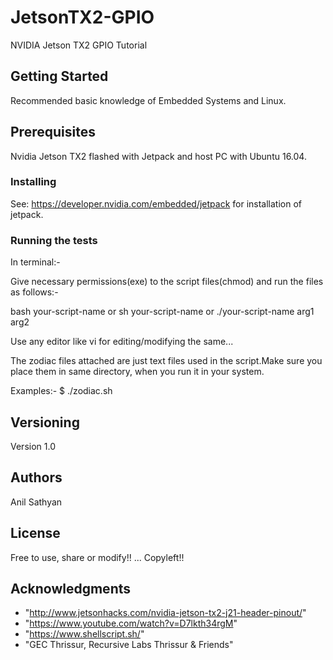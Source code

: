 # JetsonTX2-GPIO
NVIDIA Jetson TX2 GPIO Tutorial

## Getting Started

Recommended basic knowledge of Embedded Systems and Linux.

## Prerequisites

Nvidia Jetson TX2 flashed with Jetpack and host PC with Ubuntu 16.04.

### Installing

See: https://developer.nvidia.com/embedded/jetpack for installation of jetpack.

### Running the tests

In terminal:-

Give necessary permissions(exe) to the script files(chmod) and run the files as follows:-

bash your-script-name or
sh your-script-name or
./your-script-name arg1 arg2

Use any editor like vi for editing/modifying the same...

The zodiac files attached are just text files used in the script.Make sure you place them in same directory, when you run it in your system.

Examples:-
$ ./zodiac.sh


## Versioning

Version 1.0

## Authors

Anil Sathyan
## License

Free to use, share or modify!! ... Copyleft!!

## Acknowledgments
* "http://www.jetsonhacks.com/nvidia-jetson-tx2-j21-header-pinout/"
* "https://www.youtube.com/watch?v=D7lkth34rgM"
* "https://www.shellscript.sh/"
* "GEC Thrissur, Recursive Labs Thrissur & Friends"
